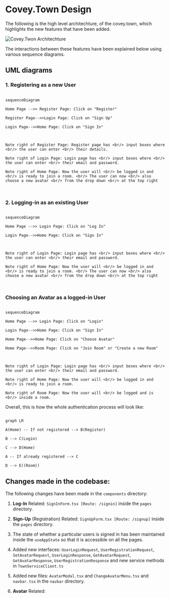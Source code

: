 # Covey.Town Design

The following is the high level architechture, of the covey.town, which highlights the new features that have been added.

![Covey.Twon Architechture](https://drive.google.com/file/d/1D4JqCSmCvx0U0ycHBG5kasPF_k9cUEuv/view?usp=sharing)

The interactions between these features have been explained below using various sequence diagrams.

## UML diagrams

### 1. Registering as a new User

```mermaid

sequenceDiagram

Home Page -->> Register Page: Click on "Register"

Register Page-->>Login Page: Click on "Sign Up"

Login Page-->>Home Page: Click on "Sign In"



Note right of Register Page: Register page has <br/> input boxes where <br/> the user can enter <br/> their details.

Note right of Login Page: Login page has <br/> input boxes where <br/> the user can enter <br/> their email and password.

Note right of Home Page: Now the user will <br/> be logged in and <br/> is ready to join a room. <br/> The user can now <br/> also choose a new avatar <br/> from the drop down <br/> at the top right



```

### 2. Logging-in as an existing User

```mermaid

sequenceDiagram

Home Page -->> Login Page: Click on "Log In"

Login Page-->>Home Page: Click on "Sign In"



Note right of Login Page: Login page has <br/> input boxes where <br/> the user can enter <br/> their email and password.

Note right of Home Page: Now the user will <br/> be logged in and <br/> is ready to join a room. <br/> The user can now <br/> also choose a new avatar <br/> from the drop down <br/> at the top right



```

### Choosing an Avatar as a logged-in User

```mermaid

sequenceDiagram

Home Page -->> Login Page: Click on "Login"

Login Page-->>Home Page: Click on "Sign In"

Home Page-->>Home Page: Click on "Choose Avatar"

Home Page-->>Room Page: Click on "Join Room" or "Create a new Room"



Note right of Login Page: Login page has <br/> input boxes where <br/> the user can enter <br/> their email and password.

Note right of Home Page: Now the user will <br/> be logged in and <br/> is ready to join a room.

Note right of Room Page: Now the user will <br/> be logged and is <br/> inside a room.

```

Overall, this is how the whole authentication process will look like:

```mermaid

graph LR

A(Home) -- If not registered --> B(Register)

B --> C(Login)

C --> D(Home)

A -- If already registered --> C

D --> E((Room))

```

## Changes made in the codebase:

The following changes have been made in the `components` directory:

1. **Log-In** Related: `SignInForm.tsx [Route: /signin]` inside the `pages` directory.

2. **Sign-Up** (Registration) Related: `SignUpForm.tsx [Route: /signup]` inside the `pages` directory.

3. The state of whether a particular users is signed in has been maintained inside the `useAppState` so that it is accessible on all the pages.

4. Added new interfaces: `UserLoginRequest`, `UserRegistrationRequest`, `SetAvatarRequest`, `UserLoginResponse`, `GetAvatarRequest`, `GetAvatarResponse`, `UserRegistrationResponse` and new service methods in `TownServiceClient.ts`

5. Added new files: `AvatarModal.tsx` and `ChangeAvatarMenu.tsx` and `navbar.tsx` in the `navbar` directory.
6. **Avatar** Related:
